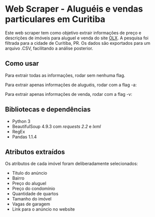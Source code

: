 # Web Scraper - Aluguéis e vendas particulares em Curitiba

Este web scraper tem como objetivo extrair informações de preço e descrições de imóveis para aluguel e venda do site [OLX](https://www.olx.com.br). A pesquisa foi filtrada para a cidade de Curitiba, PR.
Os dados são exportados para um arquivo .CSV, facilitando a análise posterior.

## Como usar

Para extrair todas as informações, rodar sem nenhuma flag.

Para extrair apenas informações de aluguéis, rodar com a flag -a:

Para extrair apenas informações de venda, rodar com a flag -v:


## Bibliotecas e dependências

- Python 3
- BeautifulSoup 4.9.3 com *requests 2.2* e *lxml*
- RegEx
- Pandas 1.1.4

## Atributos extraídos

Os atributos de cada imóvel foram deliberadamente selecionados:

- Título do anúncio
- Bairro
- Preço do aluguel
- Preço do condomínio
- Quantidade de quartos
- Tamanho do imóvel
- Vagas de garagem
- Link para o anúncio no website
